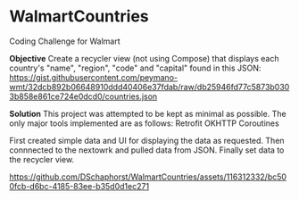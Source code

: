 # WalmartCountries
 
Coding Challenge for Walmart

**Objective**
Create a recycler view (not using Compose) that displays each country's "name", "region", "code" and "capital" found in this JSON: https://gist.githubusercontent.com/peymano-wmt/32dcb892b06648910ddd40406e37fdab/raw/db25946fd77c5873b0303b858e861ce724e0dcd0/countries.json

**Solution**
This project was attempted to be kept as minimal as possible. The only major tools implemented are as follows:
Retrofit
OKHTTP
Coroutines 

First created simple data and UI for displaying the data as requested. Then connnected to the nextowrk and pulled data from JSON. Finally set data to the recycler view.

https://github.com/DSchaphorst/WalmartCountries/assets/116312332/bc500fcb-d6bc-4185-83ee-b35d0d1ec271

